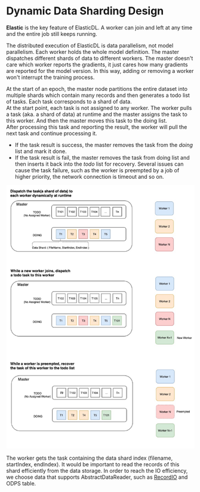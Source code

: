 # Dynamic Data Sharding Design

**Elastic** is the key feature of ElasticDL. A worker can join and left at any
time and the entire job still keeps running.

The distributed execution of ElasticDL is data parallelism, not model
parallelism. Each worker holds the whole model definition. The master
dispatches different shards of data  to different workers. The master doesn't
care which worker reports the gradients, it just cares how many gradients are
reported for the model version. In this way, adding or removing a worker won't
interrupt the training process.

At the start of an epoch, the master node partitions the entire dataset into
multiple shards which contain many records and then generates a todo list of
tasks. Each task corresponds to a shard of data.\
At the start point, each task is not assigned to any worker. The worker pulls a
task (aka. a shard of data) at runtime and the master assigns the task to this
worker. And then the master moves this task to the doing list.\
After processing this task and reporting the result, the worker will pull the
next task and continue processing it.

* If the task result is success, the master removes the task from the *doing*
list and mark it done.
* If the task result is fail, the master removes the task from doing list and
then inserts it back into the *todo* list for recovery. Several issues can
cause the task failure, such as the worker is preempted by a job of higher
priority, the network connection is timeout and so on.

![dynamic_data_sharding](../images/dynamic_data_sharding.png)

The worker gets the task containing the data shard index (filename, startIndex,
endIndex). It would be important to read the records of this shard efficiently
from the data storage. In order to reach the IO efficiency, we choose data that
supports AbstractDataReader, such as
[RecordIO](https://github.com/elasticdl/recordio) and ODPS table.
